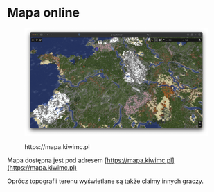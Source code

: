 # Mapa online

<figure><img src="../.gitbook/assets/image (1).png" alt=""><figcaption><p>https://mapa.kiwimc.pl</p></figcaption></figure>

Mapa dostępna jest pod adresem [https://mapa.kiwimc.pl](https://mapa.kiwimc.pl)

Oprócz topografii terenu wyświetlane są także claimy innych graczy.
